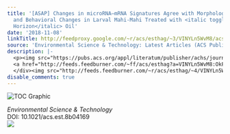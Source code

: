 ```yaml
---
title: '[ASAP] Changes in microRNA–mRNA Signatures Agree with Morphological, Physiological,
  and Behavioral Changes in Larval Mahi-Mahi Treated with <italic toggle="yes">Deepwater
  Horizon</italic> Oil'
date: '2018-11-08'
linkTitle: http://feedproxy.google.com/~r/acs/esthag/~3/VINYLn5WvM8/acs.est.8b04169
source: 'Environmental Science & Technology: Latest Articles (ACS Publications)'
description: |-
  <p><img src="https://pubs.acs.org/appl/literatum/publisher/achs/journals/content/esthag/0/esthag.ahead-of-print/acs.est.8b04169/20181107/images/medium/es-2018-04169z_0005.gif" alt="TOC Graphic"/></p><div><cite>Environmental Science & Technology</cite></div><div>DOI: 10.1021/acs.est.8b04169</div><div class="feedflare">
  <a href="http://feeds.feedburner.com/~ff/acs/esthag?a=VINYLn5WvM8:OkFoKxL8di4:yIl2AUoC8zA"><img src="http://feeds.feedburner.com/~ff/acs/esthag?d=yIl2AUoC8zA" border="0"></img></a>
  </div><img src="http://feeds.feedburner.com/~r/acs/esthag/~4/VINYLn5WvM8" height="1" width="1" ...
disable_comments: true
---
```

<p><img src="https://pubs.acs.org/appl/literatum/publisher/achs/journals/content/esthag/0/esthag.ahead-of-print/acs.est.8b04169/20181107/images/medium/es-2018-04169z_0005.gif" alt="TOC Graphic"/></p><div><cite>Environmental Science & Technology</cite></div><div>DOI: 10.1021/acs.est.8b04169</div><div class="feedflare">
<a href="http://feeds.feedburner.com/~ff/acs/esthag?a=VINYLn5WvM8:OkFoKxL8di4:yIl2AUoC8zA"><img src="http://feeds.feedburner.com/~ff/acs/esthag?d=yIl2AUoC8zA" border="0"></img></a>
</div><img src="http://feeds.feedburner.com/~r/acs/esthag/~4/VINYLn5WvM8" height="1" width="1" ...